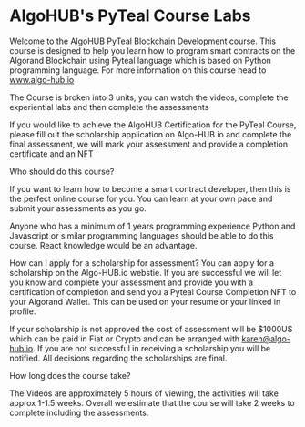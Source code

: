 # AlgoHUB's PyTeal Course Labs

Welcome to the AlgoHUB PyTeal Blockchain Development course. This course is designed to help you learn how to program smart contracts on the Algorand Blockchain using Pyteal language which is based on Python programming language. For more information on this course head to www.algo-hub.io

The Course is broken into 3 units, you can watch the videos, complete the experiential labs and then complete the assessments 

If you would like to achieve the AlgoHUB Certification for the PyTeal Course, please fill out the scholarship application on Algo-HUB.io and complete the final assessment, we will mark your assessment and provide a completion certificate and an NFT

Who should do this course?

If you want to learn how to become a smart contract developer, then this is the perfect online course for you.  You can learn at your own pace and submit your assessments as you go. 

Anyone who has a minimum of 1 years programming experience Python and Javascript or similar programming languages should be able to do this course. React knowledge would be an advantage.

How can I apply for a scholarship for assessment?
You can apply for a scholarship on the Algo-HUB.io webstie. If you are successful we will let you know and complete your assessment and provide you with a certification of completion and send you a Pyteal Course Completion NFT to your Algorand Wallet. This can be used on your resume or your linked in profile.

If your scholarship is not approved the cost of assessment will be $1000US which can be paid in Fiat or Crypto and can be arranged with karen@algo-hub.io. If you are not successful in receiving a scholarship you will be notified. All decisions regarding the scholarships are final.

How long does the course take?

The Videos are approximately 5 hours of viewing, the activities will take approx 1-1.5 weeks. Overall we estimate that the course will take 2 weeks to complete including the assessments.

